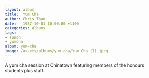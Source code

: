 ```yaml
---
layout: album
title:  Yum Cha
author: Chris Tham
date:   1987-10-01 10:00:00 +1100
categories: albums
tags:
- lunch
- yumcha
album: yum-cha
image: /assets/albums/yum-cha/Yum Cha (7).jpeg
---
```

A yum cha session at Chinatown featuring members of the honours students
plus staff.
